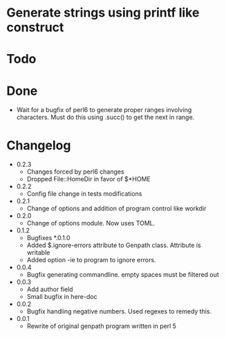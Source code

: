 # Generate strings using printf like construct

# Todo

# Done
* Wait for a bugfix of perl6 to generate proper ranges involving characters. Must do this using .succ() to get the next in range.

# Changelog

* 0.2.3
  * Changes forced by perl6 changes
  * Dropped File::HomeDir in favor of $*HOME
* 0.2.2
  * Config file change in tests modifications
* 0.2.1
  * Change of options and addition of program control like workdir
* 0.2.0
  * Change of options module. Now uses TOML.
* 0.1.2
  * Bugfixes
*.0.1.0
  * Added $.ignore-errors attribute to Genpath class. Attribute is writable
  * Added option -ie to program to ignore errors.
* 0.0.4
  * Bugfix generating commandline. empty spaces must be filtered out
* 0.0.3
  * Add author field
  * Small bugfix in here-doc
* 0.0.2
  * Bugfix handling negative numbers. Used regexes to remedy this.
* 0.0.1
  * Rewrite of original genpath program written in perl 5

